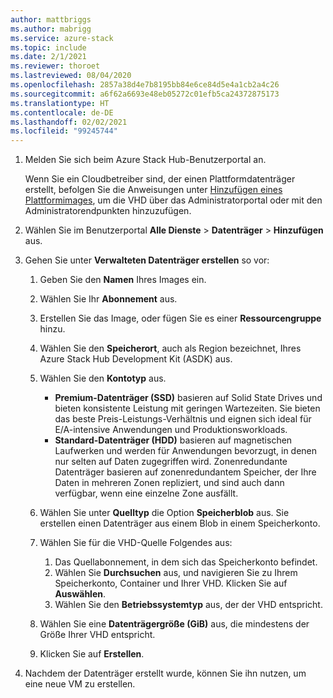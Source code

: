 ```yaml
---
author: mattbriggs
ms.author: mabrigg
ms.service: azure-stack
ms.topic: include
ms.date: 2/1/2021
ms.reviewer: thoroet
ms.lastreviewed: 08/04/2020
ms.openlocfilehash: 2857a38d4e7b8195bb84e6ce84d5e4a1cb2a4c26
ms.sourcegitcommit: a6f62a6693e48eb05272c01efb5ca24372875173
ms.translationtype: HT
ms.contentlocale: de-DE
ms.lasthandoff: 02/02/2021
ms.locfileid: "99245744"
---
```

1. Melden Sie sich beim Azure Stack Hub-Benutzerportal an.

    Wenn Sie ein Cloudbetreiber sind, der einen Plattformdatenträger erstellt, befolgen Sie die Anweisungen unter [Hinzufügen eines Plattformimages](../operator/azure-stack-add-vm-image.md#add-a-platform-image), um die VHD über das Administratorportal oder mit den Administratorendpunkten hinzuzufügen.

2. Wählen Sie im Benutzerportal **Alle Dienste** > **Datenträger** > **Hinzufügen** aus.

3. Gehen Sie unter **Verwalteten Datenträger erstellen** so vor:

    1. Geben Sie den **Namen** Ihres Images ein.
    2. Wählen Sie Ihr **Abonnement** aus.
    3. Erstellen Sie das Image, oder fügen Sie es einer **Ressourcengruppe** hinzu.
    4. Wählen Sie den **Speicherort**, auch als Region bezeichnet, Ihres Azure Stack Hub Development Kit (ASDK) aus.
    5. Wählen Sie den **Kontotyp** aus.
        - **Premium-Datenträger (SSD)** basieren auf Solid State Drives und bieten konsistente Leistung mit geringen Wartezeiten. Sie bieten das beste Preis-Leistungs-Verhältnis und eignen sich ideal für E/A-intensive Anwendungen und Produktionsworkloads.  
        - **Standard-Datenträger (HDD)** basieren auf magnetischen Laufwerken und werden für Anwendungen bevorzugt, in denen nur selten auf Daten zugegriffen wird. Zonenredundante Datenträger basieren auf zonenredundantem Speicher, der Ihre Daten in mehreren Zonen repliziert, und sind auch dann verfügbar, wenn eine einzelne Zone ausfällt.

    6. Wählen Sie unter **Quelltyp** die Option **Speicherblob** aus. Sie erstellen einen Datenträger aus einem Blob in einem Speicherkonto.
    7. Wählen Sie für die VHD-Quelle Folgendes aus:
        1. Das Quellabonnement, in dem sich das Speicherkonto befindet.
        1. Wählen Sie **Durchsuchen** aus, und navigieren Sie zu Ihrem Speicherkonto, Container und Ihrer VHD. Klicken Sie auf **Auswählen**.
        1. Wählen Sie den **Betriebssystemtyp** aus, der der VHD entspricht.
    8. Wählen Sie eine **Datenträgergröße (GiB)** aus, die mindestens der Größe Ihrer VHD entspricht.
    9. Klicken Sie auf **Erstellen**.

4. Nachdem der Datenträger erstellt wurde, können Sie ihn nutzen, um eine neue VM zu erstellen.